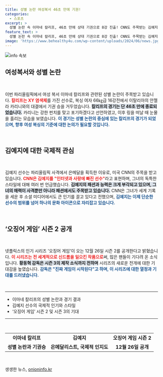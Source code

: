 ```yaml
---
title: 성별 논란 여성복서 46초 만에 기권!
categories:
  - 스포츠
excerpt: >
  성별 논란 속 이마네 칼리프, 46초 만에 상대 기권으로 8강 진출! CNN도 주목받는 김예지, 파리올림픽의 스타로 떠오르며 큰 인기를 끌고 있다. 한편, 오징어 게임2가 12월 26일 공개 예정, 시즌3 제작 확정 소식에 팬들 기대감 폭발!
feature_text: >
  성별 논란 속 이마네 칼리프, 46초 만에 상대 기권으로 8강 진출! CNN도 주목받는 김예지, 파리올림픽의 스타로 떠오르며 큰 인기를 끌고 있다. 한편, 오징어 게임2가 12월 26일 공개 예정, 시즌3 제작 확정 소식에 팬들 기대감 폭발!
image: 'https://www.behealthy4u.com/wp-content/uploads/2024/06/news.jpg'
---
```


<p><img src="https://www.behealthy4u.com/wp-content/uploads/2024/06/news.jpg" alt="info 속보" /></p>

<h2 data-ke-size="size26">여성복서와 성별 논란</h2>

<p data-ke-size="size16">&nbsp;</p>

<p>이번 파리올림픽에서 여성 복서 이마네 칼리프와 관련된 성별 논란이 주목받고 있습니다. <b><span style="color: #ee2323;">칼리프는 XY 염색체</span></b>를 가진 선수로, 복싱 여자 66㎏급 16강전에서 이탈리아의 안젤라 카리니와의 대결에서 기권 승을 거두었습니다. <b><span style="background-color: #21538527;">칼리프의 경기는 단 46초 만에 종료되었습니다.</span></b> 카리니는 강한 펀치를 맞고 포기하겠다고 선언하였고, 이후 링을 떠날 때 눈물을 흘리는 모습을 보였습니다. <b><span style="color: #1a5490;">이 경기는 성별 논란의 중심에 있는 칼리프의 경기가 되었으며, 향후 여성 복싱의 기준에 대한 논의가 필요할 것입니다.</span></b></p>

<p data-ke-size="size16">&nbsp;</p>

<h2 data-ke-size="size26">김예지에 대한 국제적 관심</h2>

<p data-ke-size="size16">&nbsp;</p>

<p>김예지 선수는 파리올림픽 사격에서 은메달을 획득한 이유로, 미국 CNN의 주목을 받고 있습니다. <b><span style="color: #ee2323;">CNN은 김예지를 "인터넷과 사랑에 빠진 선수"</span></b>라고 표현하며, 그녀의 독특한 스타일에 대해 여러 번 언급했습니다. <b><span style="background-color: #21538527;">김예지의 패션과 능력은 크게 부각되고 있으며, 그녀의 매력이 사격뿐만 아니라 패션에서도 주목받고 있습니다.</span></b> CNN은 그녀가 세계 기록을 세운 후 소셜 미디어에서도 큰 인기를 끌고 있다고 전했으며, <b><span style="color: #1a5490;">김예지는 이제 단순한 선수의 범위를 넘어 하나의 문화 아이콘으로 자리잡고 있습니다.</span></b></p>

<p data-ke-size="size16">&nbsp;</p>

<h2 data-ke-size="size26">‘오징어 게임’ 시즌 2 공개</h2>

<p data-ke-size="size16">&nbsp;</p>

<p>넷플릭스의 인기 시리즈 '오징어 게임'이 오는 12월 26일 시즌 2를 공개한다고 밝혔습니다. <b><span style="color: #ee2323;">이 시리즈는 전 세계적으로 신드롬을 일으킨 작품으로</span></b>써, 많은 팬들이 기다려 온 소식입니다. <b><span style="background-color: #21538527;">황동혁 감독은 시즌 3의 제작 소식까지 전하며</span></b> 시리즈의 새로운 전개에 대한 기대감을 높였습니다. <b><span style="color: #1a5490;">감독은 "진짜 게임이 시작된다"고 하며, 이 시리즈에 대한 열정과 기대를 드러냈습니다.</span></b></p>

<p data-ke-size="size16">&nbsp;</p>

<hr>

<ul>
    <li>이마네 칼리프의 성별 논란과 경기 결과</li>
    <li>김예지 선수의 국제적 인기와 스타일</li>
    <li>‘오징어 게임’ 시즌 2 및 시즌 3의 기대</li>
</ul>

<hr>

<p data-ke-size="size16">&nbsp;</p>

<table>
    <tr>
        <td style="text-align: center; height: 17px;"><b>이마네 칼리프</b></td>
        <td style="text-align: center; height: 17px;"><b>김예지</b></td>
        <td style="text-align: center; height: 17px;"><b>오징어 게임 시즌 2</b></td>
    </tr>
    <tr>
        <td style="text-align: center; height: 17px;"><b>성별 논란과 기권승</b></td>
        <td style="text-align: center; height: 17px;"><b>은메달리스트, 국제적 인지도</b></td>
        <td style="text-align: center; height: 17px;"><b>12월 26일 공개</b></td>
    </tr>
</table>

<p data-ke-size="size16">&nbsp;</p>
생생한 뉴스, <a href="https://onioninfo.kr" rel="dofollow">onioninfo.kr</a>


